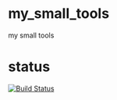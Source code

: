 # my_small_tools
my small tools
# status
[![Build Status](https://travis-ci.org/ikenichiro/my_small_tools.svg?branch=master)](https://travis-ci.org/ikenichiro/my_small_tools)
